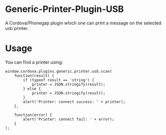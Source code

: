 # Generic-Printer-Plugin-USB
A Cordova/Phonegap plugin which one can print a message on the selected usb printer.

# Usage

You can find a printer using:
```
window.cordova.plugins.generic.printer.usb.scan(
    function(result) {
        if (typeof result == 'string') {
            printer = JSON.stringify(result);
        } else {
            printer = JSON.stringify(result);
        }
        alert('Printer: connect success: ' + printer);
    },

    function(error) {
        alert('Printer: connect fail: ' + error);
    }
);
```

